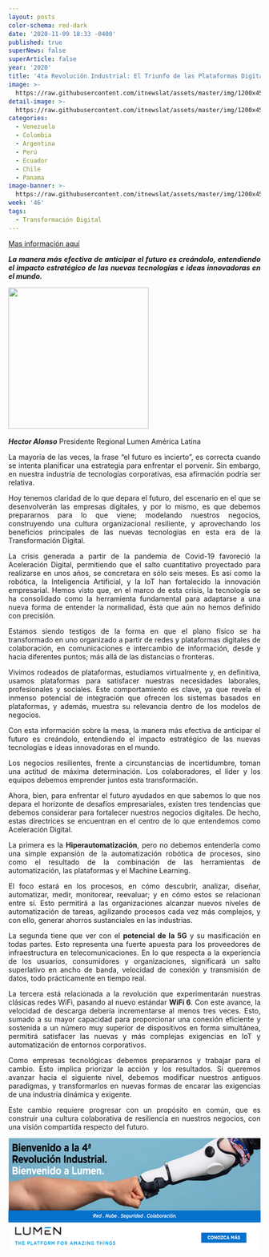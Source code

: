 ```yaml
---
layout: posts
color-schema: red-dark
date: '2020-11-09 18:33 -0400'
published: true
superNews: false
superArticle: false
year: '2020'
title: '4ta Revolución Industrial: El Triunfo de las Plataformas Digitales'
image: >-
  https://raw.githubusercontent.com/itnewslat/assets/master/img/1200x450/banner_LMN_1200x450.jpg
detail-image: >-
  https://raw.githubusercontent.com/itnewslat/assets/master/img/1200x450/banner_LMN_1200x450.jpg
categories:
  - Venezuela
  - Colombia
  - Argentina
  - Perú
  - Ecuador
  - Chile
  - Panama
image-banner: >-
  https://raw.githubusercontent.com/itnewslat/assets/master/img/1200x450/banner_LMN_1200x450.jpg
week: '46'
tags:
  - Transformación Digital
---
```

[Mas información aquí](https://www.lumen.com/es-co/home.html?L_Campaign=PUBLICIDAD-ONLINE&L_Tactic=MEDIA-ADS&L_Subtactic=BRANDING-LUMEN&utm_source=CCQ-Banner&utm_medium=Paid&utm_content=Lumen-fist-bump-4RI_Static-Banner&utm_term=Lumen-fist-bump-4RI_450x200&utm_campaign=Branding-Lumen-Venezuela)

<p style="text-align: justify;"><strong><em>La manera más efectiva de anticipar el futuro es creándolo, entendiendo el impacto estratégico de las nuevas tecnologías e ideas innovadoras en el mundo.</em></strong></p>

<img class="wp-image-68384" src="http://www.ciberespacio.com.ve/wp-content/uploads/2020/11/HectorAlonso.jpg" alt="" width="280" height="282" /> 
<p style="text-align: justify;"><strong><em>Hector Alonso</em></strong> Presidente Regional Lumen América Latina</p>
<p style="text-align: justify;">La mayoría de las veces, la frase “el futuro es incierto”, es correcta cuando se intenta planificar una estrategia para enfrentar el porvenir. Sin embargo, en nuestra industria de tecnologías corporativas, esa afirmación podría ser relativa.</p>
<p style="text-align: justify;">Hoy tenemos claridad de lo que depara el futuro, del escenario en el que se desenvolverán las empresas digitales, y por lo mismo, es que debemos prepararnos para lo que viene; modelando nuestros negocios, construyendo una cultura organizacional resiliente, y aprovechando los beneficios principales de las nuevas tecnologías en esta era de la Transformación Digital.</p>
<p style="text-align: justify;">La crisis generada a partir de la pandemia de Covid-19 favoreció la Aceleración Digital, permitiendo que el salto cuantitativo proyectado para realizarse en unos años, se concretara en sólo seis meses. Es así como la robótica, la Inteligencia Artificial, y la IoT han fortalecido la innovación empresarial. Hemos visto que, en el marco de esta crisis, la tecnología se ha consolidado como la herramienta fundamental para adaptarse a una nueva forma de entender la normalidad, ésta que aún no hemos definido con precisión.</p>
<p style="text-align: justify;">Estamos siendo testigos de la forma en que el plano físico se ha transformado en uno organizado a partir de redes y plataformas digitales de colaboración, en comunicaciones e intercambio de información, desde y hacia diferentes puntos; más allá de las distancias o fronteras.</p>
<p style="text-align: justify;">Vivimos rodeados de plataformas, estudiamos virtualmente y, en definitiva, usamos plataformas para satisfacer nuestras necesidades laborales, profesionales y sociales. Este comportamiento es clave, ya que revela el inmenso potencial de integración que ofrecen los sistemas basados en plataformas, y además, muestra su relevancia dentro de los modelos de negocios.</p>
<p style="text-align: justify;">Con esta información sobre la mesa, la manera más efectiva de anticipar el futuro es creándolo, entendiendo el impacto estratégico de las nuevas tecnologías e ideas innovadoras en el mundo.</p>
<p style="text-align: justify;">Los negocios resilientes, frente a circunstancias de incertidumbre, toman una actitud de máxima determinación. Los colaboradores, el líder y los equipos debemos emprender juntos esta transformación.</p>
<p style="text-align: justify;">Ahora, bien, para enfrentar el futuro ayudados en que sabemos lo que nos depara el horizonte de desafíos empresariales, existen tres tendencias que debemos considerar para fortalecer nuestros negocios digitales. De hecho, estas directrices se encuentran en el centro de lo que entendemos como Aceleración Digital.</p>
<p style="text-align: justify;">La primera es la <strong>Hiperautomatización</strong>, pero no debemos entenderla como una simple expansión de la automatización robótica de procesos, sino como el resultado de la combinación de las herramientas de automatización, las plataformas y el Machine Learning.</p>
<p style="text-align: justify;">El foco estará en los procesos, en cómo descubrir, analizar, diseñar, automatizar, medir, monitorear, reevaluar; y en cómo estos se relacionan entre sí. Esto permitirá a las organizaciones alcanzar nuevos niveles de automatización de tareas, agilizando procesos cada vez más complejos, y con ello, generar ahorros sustanciales en las industrias.</p>
<p style="text-align: justify;">La segunda tiene que ver con el <strong>potencial de la 5G</strong> y su masificación en todas partes. Esto representa una fuerte apuesta para los proveedores de infraestructura en telecomunicaciones. En lo que respecta a la experiencia de los usuarios, consumidores y organizaciones, significará un salto superlativo en ancho de banda, velocidad de conexión y transmisión de datos, todo prácticamente en tiempo real.</p>
<p style="text-align: justify;">La tercera está relacionada a la revolución que experimentarán nuestras clásicas redes WiFi, pasando al nuevo estándar <strong>WiFi 6</strong>. Con este avance, la velocidad de descarga debería incrementarse al menos tres veces. Esto, sumado a su mayor capacidad para proporcionar una conexión eficiente y sostenida a un número muy superior de dispositivos en forma simultánea, permitirá satisfacer las nuevas y más complejas exigencias en IoT y automatización de entornos corporativos.</p>
<p style="text-align: justify;">Como empresas tecnológicas debemos prepararnos y trabajar para el cambio. Esto implica priorizar la acción y los resultados. Si queremos avanzar hacia el siguiente nivel, debemos modificar nuestros antiguos paradigmas, y transformarlos en nuevas formas de encarar las exigencias de una industria dinámica y exigente.</p>
<p style="text-align: justify;">Este cambio requiere progresar con un propósito en común, que es construir una cultura colaborativa de resiliencia en nuestros negocios, con una visión compartida respecto del futuro.</p>

<a href="https://www.lumen.com/es-co/home.html?L_Campaign=PUBLICIDAD-ONLINE&amp;L_Tactic=MEDIA-ADS&amp;L_Subtactic=BRANDING-LUMEN&amp;utm_source=CCQ-Banner&amp;utm_medium=Paid&amp;utm_content=Lumen-fist-bump-4RI_Static-Banner&amp;utm_term=Lumen-fist-bump-4RI_450x200&amp;utm_campaign=Branding-Lumen-Venezuela"><img class="alignnone" src="https://raw.githubusercontent.com/itnewslat/assets/master/img/1024x680/banner_LMN.jpg" alt="" width="600" height="225" /></a>
